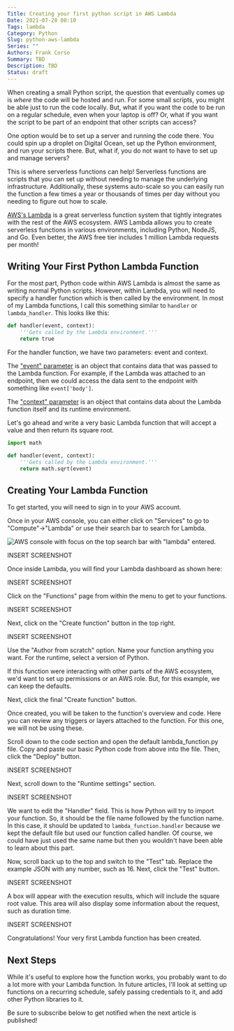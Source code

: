 ```yaml
---
Title: Creating your first python script in AWS Lambda
Date: 2021-07-28 08:10
Tags: lambda
Category: Python
Slug: python-aws-lambda
Series: ""
Authors: Frank Corso
Summary: TBD
Description: TBD
Status: draft
---
```

When creating a small Python script, the question that eventually comes up is *where* the code will be hosted and run. For some small scripts, you might be able just to run the code locally. But, what if you want the code to be run on a regular schedule, even when your laptop is off? Or, what if you want the script to be part of an endpoint that other scripts can access?

One option would be to set up a server and running the code there. You could spin up a droplet on Digital Ocean, set up the Python environment, and run your scripts there. But, what if, you do not want to have to set up and manage servers?

This is where serverless functions can help! Serverless functions are scripts that you can set up without needing to manage the underlying infrastructure. Additionally, these systems auto-scale so you can easily run the function a few times a year or thousands of times per day without you needing to figure out how to scale. 

[AWS's Lambda](https://aws.amazon.com/lambda/) is a great serverless function system that tightly integrates with the rest of the AWS ecosystem. AWS Lambda allows you to create serverless functions in various environments, including Python, NodeJS, and Go. Even better, the AWS free tier includes 1 million Lambda requests per month!

## Writing Your First Python Lambda Function

For the most part, Python code within AWS Lambda is almost the same as writing normal Python scripts. However, within Lambda, you will need to specify a handler function which is then called by the environment. In most of my Lambda functions, I call this something similar to `handler` or `lambda_handler`. This looks like this:

```python
def handler(event, context):
    '''Gets called by the Lambda environment.'''
    return true
```

For the handler function, we have two parameters: event and context. 

The ["event" parameter](https://docs.aws.amazon.com/lambda/latest/dg/gettingstarted-concepts.html#gettingstarted-concepts-event) is an object that contains data that was passed to the Lambda function. For example, if the Lambda was attached to an endpoint, then we could access the data sent to the endpoint with something like `event['body']`.

The ["context" parameter](https://docs.aws.amazon.com/lambda/latest/dg/python-context.html) is an object that contains data about the Lambda function itself and its runtime environment.

Let's go ahead and write a very basic Lambda function that will accept a value and then return its square root.

```python
import math

def handler(event, context):
    '''Gets called by the Lambda environment.'''
    return math.sqrt(event)
```

## Creating Your Lambda Function

To get started, you will need to sign in to your AWS account.

Once in your AWS console, you can either click on "Services" to go to "Compute"->"Lambda" or use their search bar to search for Lambda.

![AWS console with focus on the top search bar with "lambda" entered.]({static}/images/aws-console-lambda-search.png)

INSERT SCREENSHOT

Once inside Lambda, you will find your Lambda dashboard as shown here:

INSERT SCREENSHOT

Click on the "Functions" page from within the menu to get to your functions.

INSERT SCREENSHOT

Next, click on the "Create function" button in the top right.

INSERT SCREENSHOT

Use the "Author from scratch" option. Name your function anything you want. For the runtime, select a version of Python.

If this function were interacting with other parts of the AWS ecosystem, we'd want to set up permissions or an AWS role. But, for this example, we can keep the defaults.

Next, click the final "Create function" button.

Once created, you will be taken to the function's overview and code. Here you can review any triggers or layers attached to the function. For this one, we will not be using these.

Scroll down to the code section and open the default lambda_function.py file. Copy and paste our basic Python code from above into the file. Then, click the "Deploy" button.

INSERT SCREENSHOT

Next, scroll down to the "Runtime settings" section. 

INSERT SCREENSHOT

We want to edit the "Handler" field. This is how Python will try to import your function. So, it should be the file name followed by the function name. In this case, it should be updated to `lambda_function.handler` because we kept the default file but used our function called handler. Of course, we could have just used the same name but then you wouldn't have been able to learn about this part.

Now, scroll back up to the top and switch to the "Test" tab. Replace the example JSON with any number, such as 16. Next, click the "Test" button.

INSERT SCREENSHOT

A box will appear with the execution results, which will include the square root value. This area will also display some information about the request, such as duration time.

INSERT SCREENSHOT

Congratulations! Your very first Lambda function has been created.

## Next Steps

While it's useful to explore how the function works, you probably want to do a lot more with your Lambda function. In future articles, I'll look at setting up functions on a recurring schedule, safely passing credentials to it, and add other Python libraries to it.

Be sure to subscribe below to get notified when the next article is published!